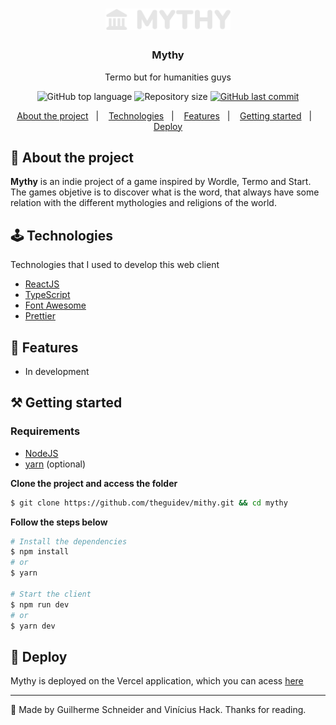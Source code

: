 <h1 align="center">
	<img alt="Logo" src="/public/Logo.png" width="200px" />
</h1>

<h3 align="center">
  Mythy
</h3>

<p align="center">Termo but for humanities guys</p>

<p align="center">
  <img alt="GitHub top language" src="https://img.shields.io/github/languages/top/theguidev/mythy?color=%23ff6666&style=for-the-badge">
  
  <img alt="Repository size" src="https://img.shields.io/github/repo-size/theguidev/mythy?color=%23FF6666&style=for-the-badge">
  
  <a href="https://github.com/ViniciusHack/worldtrip/commits/master">
    <img alt="GitHub last commit" src="https://img.shields.io/github/last-commit/theguidev/mythy?color=FF6666&style=for-the-badge">
  </a>
</p>

<p align="center">
  <a href="#--about-the-project">About the project</a>&nbsp;&nbsp;&nbsp;|&nbsp;&nbsp;&nbsp;
  <a href="#-technologies">Technologies</a>&nbsp;&nbsp;&nbsp;|&nbsp;&nbsp;&nbsp;
  <a href="#--features">Features</a>&nbsp;&nbsp;&nbsp;|&nbsp;&nbsp;&nbsp;
  <a href="#--getting-started">Getting started</a>&nbsp;&nbsp;&nbsp;|&nbsp;&nbsp;&nbsp;
  <a href="#-deploy">Deploy</a>
</p>

## 🔰  About the project

**Mythy** is an indie project of a game inspired by Wordle, Termo and Start. 
The games objetive is to discover what is the word, that always have some relation
with the different mythologies and religions of the world.

## 🕹️ Technologies

Technologies that I used to develop this web client

- [ReactJS](https://reactjs.org/)
- [TypeScript](https://www.typescriptlang.org/)
- [Font Awesome](https://www.fontawesome.com/) 
- [Prettier](https://prettier.io/)

## 🎯 Features

- In development

## ⚒️ Getting started

### Requirements

- [NodeJS](https://nodejs.org/en/)
- [yarn](https://classic.yarnpkg.com/lang/en/docs/install/) (optional)

**Clone the project and access the folder**

```bash
$ git clone https://github.com/theguidev/mithy.git && cd mythy
```

**Follow the steps below**

```bash
# Install the dependencies
$ npm install
# or
$ yarn

# Start the client
$ npm run dev
# or
$ yarn dev
```

## 🔮 Deploy

Mythy is deployed on the Vercel application, which you can acess [here](https://mythy.vercel.app/)

---

🎍 Made by Guilherme Schneider and Vinícius Hack. Thanks for reading.




